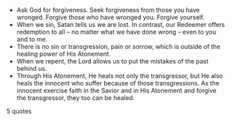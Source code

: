  - Ask God for forgiveness. Seek forgiveness from those you have wronged. Forgive those who have wronged you. Forgive yourself.
 - When we sin, Satan tells us we are lost. In contrast, our Redeemer offers redemption to all – no matter what we have done wrong – even to you and to me.
 - There is no sin or transgression, pain or sorrow, which is outside of the healing power of His Atonement.
 - When we repent, the Lord allows us to put the mistakes of the past behind us.
 - Through His Atonement, He heals not only the transgressor, but He also heals the innocent who suffer because of those transgressions. As the innocent exercise faith in the Savior and in His Atonement and forgive the transgressor, they too can be healed.

5 quotes